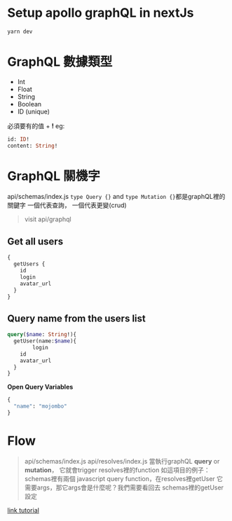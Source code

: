 # Setup apollo graphQL in nextJs


```bash
yarn dev
```

# GraphQL 數據類型
- Int
- Float
- String
- Boolean
- ID (unique)

必須要有的值 + **!**
eg:

```graphQL
id: ID!
content: String!
```

# GraphQL 關機字
api/schemas/index.js
`type Query {}` and `type Mutation {}`都是graphQL裡的關鍵字
一個代表查詢， 一個代表更變(crud)

> visit api/graphql

## Get all users

```graphQL
{
  getUsers {
    id
    login
    avatar_url
  }
}
```

## Query name from the users list

```graphQL
query($name: String!){
  getUser(name:$name){
        login
    id
    avatar_url
  }
}
```
**Open Query Variables**
```graphQL
{
  "name": "mojombo"
}
```

# Flow
> api/schemas/index.js
> api/resolves/index.js
當執行graphQL **query** or **mutation**， 它就會trigger resolves裡的function
如這項目的例子：
schemas裡有兩個 javascript query function，在resolves裡getUser 它需要args，那它args會是什麼呢？我們需要看回去 schemas裡的getUser設定


[link tutorial](https://www.smashingmagazine.com/2020/10/graphql-server-next-javascript-api-routes/)